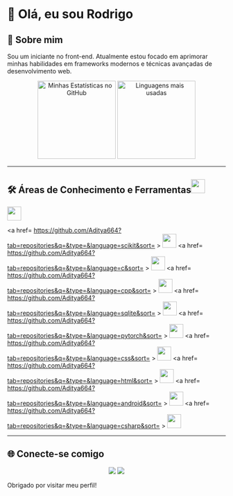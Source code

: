 # 👋 Olá, eu sou Rodrigo

## 🚀 Sobre mim
Sou um iniciante no front-end. Atualmente estou focado em aprimorar minhas habilidades em frameworks modernos e técnicas avançadas de desenvolvimento web.

<p align="center">
  <img height="180em" src="https://github-readme-stats.vercel.app/api?username=rodrigosoboleski&show_icons=true&theme=radical" alt="Minhas Estatísticas no GitHub"/>
  <img height="180em" src="https://github-readme-stats.vercel.app/api/top-langs/?username=rodrigosoboleski&layout=compact&theme=radical" alt="Linguagens mais usadas"/>
</p>

---
<h2>🛠️ Áreas de Conhecimento e Ferramentas<img src = "https://media2.giphy.com/media/QssGEmpkyEOhBCb7e1/giphy.gif?cid=ecf05e47a0n3gi1bfqntqmob8g9aid1oyj2wr3ds3mg700bl&rid=giphy.gif" width = 32px> </h2>

<img width ='32px' src ='https://raw.githubusercontent.com/rahulbanerjee26/githubAboutMeGenerator/main/icons/javascript.svg'>

<a href= https://github.com/Aditya664?tab=repositories&q=&type=&language=scikit&sort= > <img width ='32px' src ='https://raw.githubusercontent.com/rahulbanerjee26/githubAboutMeGenerator/main/icons/scikit.svg'> </a>
<a href= https://github.com/Aditya664?tab=repositories&q=&type=&language=c&sort= > <img width ='32px' src ='https://raw.githubusercontent.com/rahulbanerjee26/githubAboutMeGenerator/main/icons/c.svg'> </a>
<a href= https://github.com/Aditya664?tab=repositories&q=&type=&language=cpp&sort= > <img width ='32px' src ='https://raw.githubusercontent.com/rahulbanerjee26/githubAboutMeGenerator/main/icons/cpp.svg'> </a>
<a href= https://github.com/Aditya664?tab=repositories&q=&type=&language=sqlite&sort= > <img width ='32px' src ='https://raw.githubusercontent.com/rahulbanerjee26/githubAboutMeGenerator/main/icons/sqlite.svg'> </a>
<a href= https://github.com/Aditya664?tab=repositories&q=&type=&language=pytorch&sort= > <img width ='32px' src ='https://raw.githubusercontent.com/rahulbanerjee26/githubAboutMeGenerator/main/icons/pytorch.svg'> </a>
<a href= https://github.com/Aditya664?tab=repositories&q=&type=&language=css&sort= > <img width ='32px' src ='https://raw.githubusercontent.com/rahulbanerjee26/githubAboutMeGenerator/main/icons/css.svg'> </a>
<a href= https://github.com/Aditya664?tab=repositories&q=&type=&language=html&sort= > <img width ='32px' src ='https://raw.githubusercontent.com/rahulbanerjee26/githubAboutMeGenerator/main/icons/html.svg'> </a>
<a href= https://github.com/Aditya664?tab=repositories&q=&type=&language=android&sort= > <img width ='32px' src ='https://raw.githubusercontent.com/rahulbanerjee26/githubAboutMeGenerator/main/icons/android.svg'> </a>
<a href= https://github.com/Aditya664?tab=repositories&q=&type=&language=csharp&sort= > <img width ='32px' src ='https://raw.githubusercontent.com/rahulbanerjee26/githubAboutMeGenerator/main/icons/csharp.svg'> </a>

---

## 🌐 Conecte-se comigo
<p align="center">
  <a href="https://www.linkedin.com/in/rodrigo-augusto-soboleski-137ba3244/"><img src="https://img.shields.io/badge/-LinkedIn-0e76a8?style=for-the-badge&logo=Linkedin&logoColor=white" /></a>
  <a href="mailto:rodrigosoboleskki@gmail.com"><img src="https://img.shields.io/badge/-Email-D14836?style=for-the-badge&logo=Gmail&logoColor=white" /></a>
</p>

Obrigado por visitar meu perfil!
